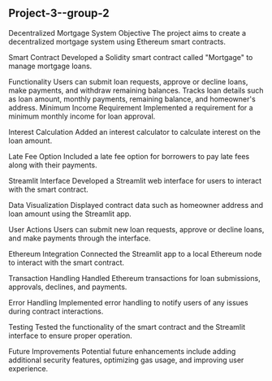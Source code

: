 ## Project-3--group-2
Decentralized Mortgage System
Objective
The project aims to create a decentralized mortgage system using Ethereum smart contracts.

Smart Contract
Developed a Solidity smart contract called "Mortgage" to manage mortgage loans.


Functionality
Users can submit loan requests, approve or decline loans, make payments, and withdraw remaining balances.
Tracks loan details such as loan amount, monthly payments, remaining balance, and homeowner's address.
Minimum Income Requirement
Implemented a requirement for a minimum monthly income for loan approval.

Interest Calculation
Added an interest calculator to calculate interest on the loan amount.

Late Fee Option
Included a late fee option for borrowers to pay late fees along with their payments.

Streamlit Interface
Developed a Streamlit web interface for users to interact with the smart contract.

Data Visualization
Displayed contract data such as homeowner address and loan amount using the Streamlit app.

User Actions
Users can submit new loan requests, approve or decline loans, and make payments through the interface.

Ethereum Integration
Connected the Streamlit app to a local Ethereum node to interact with the smart contract.

Transaction Handling
Handled Ethereum transactions for loan submissions, approvals, declines, and payments.

Error Handling
Implemented error handling to notify users of any issues during contract interactions.

Testing
Tested the functionality of the smart contract and the Streamlit interface to ensure proper operation.

Future Improvements
Potential future enhancements include adding additional security features, optimizing gas usage, and improving user experience.
